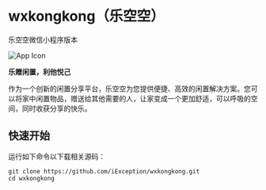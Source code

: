 # wxkongkong（乐空空）
乐空空微信小程序版本

![App Icon](kongkong/resource/images/Icon.png)

**乐赠闲置，利他悦己**

作为一个创新的闲置分享平台，乐空空为您提供便捷、高效的闲置解决方案。您可以将家中闲置物品，赠送给其他需要的人，让家变成一个更加舒适，可以呼吸的空间，同时收获分享的快乐。


## 快速开始

运行如下命令以下载相关源码：

``` shell
git clone https://github.com/iException/wxkongkong.git
cd wxkongkong
```
